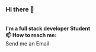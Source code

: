 ### Hi there 👋
<br>
<strong>I'm a full stack developer Student </strong>

<img src="https://scontent-eze1-1.xx.fbcdn.net/v/t1.0-9/125126466_102592101672236_6581619416672609404_n.jpg?_nc_cat=101&ccb=2&_nc_sid=09cbfe&_nc_ohc=MH0jxOBVjlgAX_u1grQ&_nc_ht=scontent-eze1-1.xx&oh=6152ebb2a6b3ad7799f79d0f7051ce7c&oe=5FD635B0" alt="" />
<br>
<strong>📫 How to reach me:</strong> <br>Send me an Email <br> <a href="mailto:orientalArg@outlook.com> 📧 </a>

<!--
**orientalArg/orientalArg** is a ✨ _special_ ✨ repository because its `README.md` (this file) appears on your GitHub profile.

Here are some ideas to get you started:

- 🔭 I’m currently working on ...
- 🌱 I’m currently learning ...
- 👯 I’m looking to collaborate on ...
- 🤔 I’m looking for help with ...
- 💬 Ask me about ...
- 📫 How to reach me: ...
- 😄 Pronouns: ...
- ⚡ Fun fact: ...
-->
